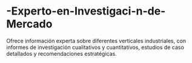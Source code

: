 # -Experto-en-Investigaci-n-de-Mercado
Ofrece información experta sobre diferentes verticales industriales, con informes de investigación cualitativos y cuantitativos, estudios de caso detallados y recomendaciones estratégicas.
